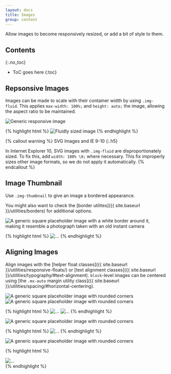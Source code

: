 ```yaml
---
layout: docs
title: Images
group: content
---
```


Allow images to become responsively resized, or add a bit of style to them.

## Contents
{:.no_toc}

* ToC goes here
{:toc}

## Repsonsive Images

Images can be made to scale with their container width by using `.img-fluid`. This applies `max-width: 100%;` and `height: auto;` the image, allowing the aspect ratio to be maintained.

<div class="cf-example">
  <img data-src="holder.js/100px250" class="img-fluid" alt="Generic responsive image">
</div>

{% highlight html %}
<img src="..." class="img-fluid" alt="Fluidly sized image">
{% endhighlight %}

{% callout warning %}
SVG Images and IE 9-10
{:.h5}

In Internet Explorer 10, SVG images with `.img-fluid` are disproportionately sized. To fix this, add `width: 100% \9;` where necessary. This fix improperly sizes other image formats, so we do not apply it automatically.
{% endcallout %}

## Image Thumbnail

Use `.img-thumbnail` to give an image a bordered appearance.

You might also want to check the [border utilites]({{ site.baseurl }}/utilities/borders) for additional options.

<div class="cf-example">
  <img data-src="holder.js/200x200" class="img-thumbnail" alt="A generic square placeholder image with a white border around it, making it resemble a photograph taken with an old instant camera">
</div>

{% highlight html %}
<img src="..." alt="..." class="img-thumbnail">
{% endhighlight %}

## Aligning Images

Align images with the [helper float classes]({{ site.baseurl }}/utilities/responsive-floats/) or [text alignment classes]({{ site.baseurl }}/utilities/typography/#text-alignment). `block`-level images can be centered using [the `.mx-auto` margin utility class]({{ site.baseurl }}/utilities/spacing/#horizontal-centering).

<div class="cf-example clearfix">
  <img data-src="holder.js/200x200" class="radius float-left" alt="A generic square placeholder image with rounded corners">
  <img data-src="holder.js/200x200" class="radius float-right" alt="A generic square placeholder image with rounded corners">
</div>

{% highlight html %}
<img src="..." class="radius float-left" alt="...">
<img src="..." class="radius float-right" alt="...">
{% endhighlight %}

<div class="cf-example clearfix">
  <img data-src="holder.js/200x200" class="radius mx-auto d-block" alt="A generic square placeholder image with rounded corners">
</div>

{% highlight html %}
<img src="..." class="radius mx-auto d-block" alt="...">
{% endhighlight %}

<div class="cf-example clearfix">
  <div class="text-center">
    <img data-src="holder.js/200x200" class="radius" alt="A generic square placeholder image with rounded corners">
  </div>
</div>

{% highlight html %}
<div class="text-center">
  <img src="..." class="radius" alt="...">
</div>
{% endhighlight %}
